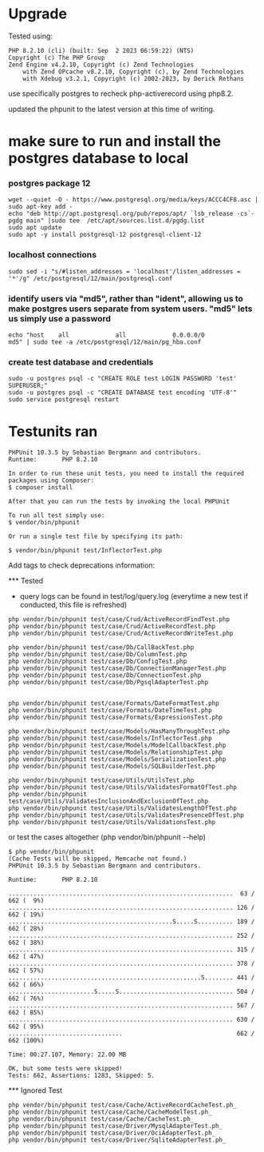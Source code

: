 # Upgrade

Tested using:

```
PHP 8.2.10 (cli) (built: Sep  2 2023 06:59:22) (NTS)
Copyright (c) The PHP Group
Zend Engine v4.2.10, Copyright (c) Zend Technologies
    with Zend OPcache v8.2.10, Copyright (c), by Zend Technologies
    with Xdebug v3.2.1, Copyright (c) 2002-2023, by Derick Rethans
```

use specifically postgres to recheck php-activerecord using php8.2.


updated the phpunit to the latest version at this time of writing.

# make sure to run and install the postgres database to local

### postgres package 12
```
wget --quiet -O - https://www.postgresql.org/media/keys/ACCC4CF8.asc | sudo apt-key add -
echo "deb http://apt.postgresql.org/pub/repos/apt/ `lsb_release -cs`-pgdg main" |sudo tee  /etc/apt/sources.list.d/pgdg.list
sudo apt update
sudo apt -y install postgresql-12 postgresql-client-12
```

### localhost connections
```
sudo sed -i "s/#listen_addresses = 'localhost'/listen_addresses = '*'/g" /etc/postgresql/12/main/postgresql.conf
```

### identify users via "md5", rather than "ident", allowing us to make postgres users separate from system users. "md5" lets us simply use a password
```
echo "host    all             all             0.0.0.0/0               md5" | sudo tee -a /etc/postgresql/12/main/pg_hba.conf
```

### create test database and credentials
```
sudo -u postgres psql -c "CREATE ROLE test LOGIN PASSWORD 'test' SUPERUSER;"
sudo -u postgres psql -c "CREATE DATABASE test encoding 'UTF-8'"
sudo service postgresql restart
```

# Testunits ran

```
PHPUnit 10.3.5 by Sebastian Bergmann and contributors.
Runtime:       PHP 8.2.10
```

```
In order to run these unit tests, you need to install the required packages using Composer:
$ composer install

After that you can run the tests by invoking the local PHPUnit

To run all test simply use:
$ vendor/bin/phpunit

Or run a single test file by specifying its path:

$ vendor/bin/phpunit test/InflectorTest.php
```

Add tags to check deprecations information:

*** Tested

- query logs can be found in test/log/query.log (everytime a new test if conducted, this file is refreshed)

```
php vendor/bin/phpunit test/case/Crud/ActiveRecordFindTest.php
php vendor/bin/phpunit test/case/Crud/ActiveRecordTest.php
php vendor/bin/phpunit test/case/Crud/ActiveRecordWriteTest.php

php vendor/bin/phpunit test/case/Db/CallBackTest.php
php vendor/bin/phpunit test/case/Db/ColumnTest.php
php vendor/bin/phpunit test/case/Db/ConfigTest.php
php vendor/bin/phpunit test/case/Db/ConnectionManagerTest.php
php vendor/bin/phpunit test/case/Db/ConnectionTest.php
php vendor/bin/phpunit test/case/Db/PgsqlAdapterTest.php


php vendor/bin/phpunit test/case/Formats/DateFormatTest.php
php vendor/bin/phpunit test/case/Formats/DateTimeTest.php
php vendor/bin/phpunit test/case/Formats/ExpressionsTest.php

php vendor/bin/phpunit test/case/Models/HasManyThroughTest.php
php vendor/bin/phpunit test/case/Models/InflectorTest.php
php vendor/bin/phpunit test/case/Models/ModelCallbackTest.php
php vendor/bin/phpunit test/case/Models/RelationshipTest.php
php vendor/bin/phpunit test/case/Models/SerializationTest.php
php vendor/bin/phpunit test/case/Models/SQLBuilderTest.php

php vendor/bin/phpunit test/case/Utils/UtilsTest.php
php vendor/bin/phpunit test/case/Utils/ValidatesFormatOfTest.php
php vendor/bin/phpunit test/case/Utils/ValidatesInclusionAndExclusionOfTest.php
php vendor/bin/phpunit test/case/Utils/ValidatesLengthOfTest.php
php vendor/bin/phpunit test/case/Utils/ValidatesPresenceOfTest.php
php vendor/bin/phpunit test/case/Utils/ValidationsTest.php
```

or test the cases altogether (php vendor/bin/phpunit --help)

```
$ php vendor/bin/phpunit
(Cache Tests will be skipped, Memcache not found.)
PHPUnit 10.3.5 by Sebastian Bergmann and contributors.

Runtime:       PHP 8.2.10

...............................................................  63 / 662 (  9%)
............................................................... 126 / 662 ( 19%)
..............................................S.....S.......... 189 / 662 ( 28%)
............................................................... 252 / 662 ( 38%)
............................................................... 315 / 662 ( 47%)
............................................................... 378 / 662 ( 57%)
......................................................S........ 441 / 662 ( 66%)
........................S.....S................................ 504 / 662 ( 76%)
............................................................... 567 / 662 ( 85%)
............................................................... 630 / 662 ( 95%)
................................                                662 / 662 (100%)

Time: 00:27.107, Memory: 22.00 MB

OK, but some tests were skipped!
Tests: 662, Assertions: 1283, Skipped: 5.

```

*** Ignored Test

```
php vendor/bin/phpunit test/case/Cache/ActiveRecordCacheTest.ph_
php vendor/bin/phpunit test/case/Cache/CacheModelTest.ph_
php vendor/bin/phpunit test/case/Cache/CacheTest.ph_
php vendor/bin/phpunit test/case/Driver/MysqlAdapterTest.ph_
php vendor/bin/phpunit test/case/Driver/OciAdapterTest.ph_
php vendor/bin/phpunit test/case/Driver/SqliteAdapterTest.ph_
```
